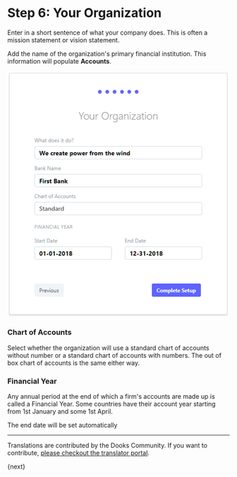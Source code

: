 <!-- add-breadcrumbs -->
# Step 6: Your Organization

Enter in a short sentence of what your company does. This is often a mission statement or vision statement.

Add the name of the organization's primary financial institution. This information will populate **Accounts**.

<img alt="Company Details" class="screenshot" src="../assets/setup-wizard/step-6.png">

### Chart of Accounts

Select whether the organization will use a standard chart of accounts without number or a standard chart of accounts with numbers.  The out of box chart of accounts is the same either way.

### Financial Year

Any annual period at the end of which a firm's accounts are made up is called a Financial Year. Some countries have their account year starting from 1st January and some 1st April.

The end date will be set automatically

---

Translations are contributed by the Dooks Community. If you want to contribute, [please checkout the translator portal](https://translate.dooks.com).

{next}
